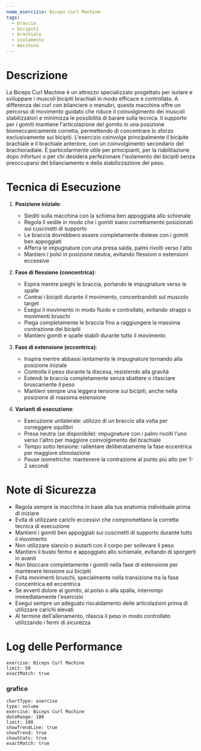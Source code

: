 ```yaml
---
nome_esercizio: Biceps Curl Machine
tags:
  - braccia
  - bicipiti
  - brachiale
  - isolamento
  - macchina
---
```


# Descrizione

La Biceps Curl Machine è un attrezzo specializzato progettato per isolare e sviluppare i muscoli bicipiti brachiali in modo efficace e controllato. A differenza dei curl con bilanciere o manubri, questa macchina offre un percorso di movimento guidato che riduce il coinvolgimento dei muscoli stabilizzatori e minimizza le possibilità di barare sulla tecnica. Il supporto per i gomiti mantiene l'articolazione del gomito in una posizione biomeccanicamente corretta, permettendo di concentrare lo sforzo esclusivamente sui bicipiti. L'esercizio coinvolge principalmente il bicipite brachiale e il brachiale anteriore, con un coinvolgimento secondario del brachioradiale. È particolarmente utile per principianti, per la riabilitazione dopo infortuni o per chi desidera perfezionare l'isolamento dei bicipiti senza preoccuparsi del bilanciamento e della stabilizzazione del peso.

# Tecnica di Esecuzione

1. **Posizione iniziale**:

   - Siediti sulla macchina con la schiena ben appoggiata allo schienale
   - Regola il sedile in modo che i gomiti siano correttamente posizionati sui cuscinetti di supporto
   - Le braccia dovrebbero essere completamente distese con i gomiti ben appoggiati
   - Afferra le impugnature con una presa salda, palmi rivolti verso l'alto
   - Mantieni i polsi in posizione neutra, evitando flessioni o estensioni eccessive

2. **Fase di flessione (concentrica)**:

   - Espira mentre pieghi le braccia, portando le impugnature verso le spalle
   - Contrai i bicipiti durante il movimento, concentrandoti sul muscolo target
   - Esegui il movimento in modo fluido e controllato, evitando strappi o movimenti bruschi
   - Piega completamente le braccia fino a raggiungere la massima contrazione dei bicipiti
   - Mantieni gomiti e spalle stabili durante tutto il movimento

3. **Fase di estensione (eccentrica)**:

   - Inspira mentre abbassi lentamente le impugnature tornando alla posizione iniziale
   - Controlla il peso durante la discesa, resistendo alla gravità
   - Estendi le braccia completamente senza sbattere o rilasciare bruscamente il peso
   - Mantieni sempre una leggera tensione sui bicipiti, anche nella posizione di massima estensione

4. **Varianti di esecuzione**:
   - Esecuzione unilaterale: utilizzo di un braccio alla volta per correggere squilibri
   - Presa neutra (se disponibile): impugnature con i palmi rivolti l'uno verso l'altro per maggiore coinvolgimento del brachiale
   - Tempo sotto tensione: rallentare deliberatamente la fase eccentrica per maggiore stimolazione
   - Pause isometriche: mantenere la contrazione al punto più alto per 1-2 secondi

# Note di Sicurezza

- Regola sempre la macchina in base alla tua anatomia individuale prima di iniziare
- Evita di utilizzare carichi eccessivi che compromettano la corretta tecnica di esecuzione
- Mantieni i gomiti ben appoggiati sui cuscinetti di supporto durante tutto il movimento
- Non utilizzare slancio o aiutarti con il corpo per sollevare il peso
- Mantieni il busto fermo e appoggiato allo schienale, evitando di sporgerti in avanti
- Non bloccare completamente i gomiti nella fase di estensione per mantenere tensione sui bicipiti
- Evita movimenti bruschi, specialmente nella transizione tra la fase concentrica ed eccentrica
- Se avverti dolore al gomito, al polso o alla spalla, interrompi immediatamente l'esercizio
- Esegui sempre un adeguato riscaldamento delle articolazioni prima di utilizzare carichi elevati
- Al termine dell'allenamento, rilascia il peso in modo controllato utilizzando i fermi di sicurezza

# Log delle Performance

```workout-log
exercise: Biceps Curl Machine
limit: 50
exactMatch: true
```

### grafico

```workout-chart
chartType: exercise
type: volume
exercise: Biceps Curl Machine
dateRange: 180
limit: 100
showTrendLine: true
showTrend: true
showStats: true
exactMatch: true
```
